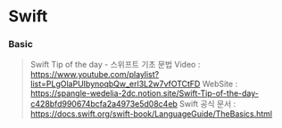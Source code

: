 # Swift

  ### Basic
   > Swift Tip of the day - 스위프트 기초 문법 
   > Video : https://www.youtube.com/playlist?list=PLgOlaPUIbynoqbQw_erl3L2w7vfOTCtFD
   > WebSite : https://spangle-wedelia-2dc.notion.site/Swift-Tip-of-the-day-c428bfd990674bcfa2a4973e5d08c4eb
   > Swift 공식 문서 : https://docs.swift.org/swift-book/LanguageGuide/TheBasics.html
